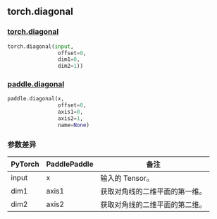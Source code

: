 ## torch.diagonal
### [torch.diagonal](https://pytorch.org/docs/stable/generated/torch.diagonal.html?highlight=diagonal#torch.diagonal)

```python
torch.diagonal(input,
                offset=0,
                dim1=0,
                dim2=1))
```

### [paddle.diagonal](https://www.paddlepaddle.org.cn/documentation/docs/zh/api/paddle/diagonal_cn.html#diagonal)

```python
paddle.diagonal(x,
                offset=0,
                axis1=0,
                axis2=1,
                name=None)
```
### 参数差异
| PyTorch       | PaddlePaddle | 备注                                                   |
| ------------- | ------------ | ------------------------------------------------------ |
| input        | x            | 输入的 Tensor。                   |
| dim1         | axis1        | 获取对角线的二维平面的第一维。        |
| dim2         | axis2        | 获取对角线的二维平面的第二维。        |

